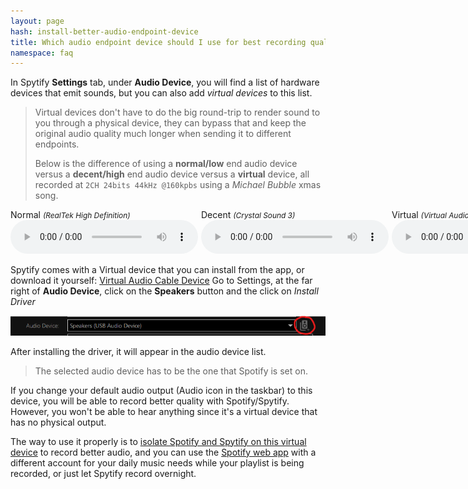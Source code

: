 ```yaml
---
layout: page
hash: install-better-audio-endpoint-device
title: Which audio endpoint device should I use for best recording quality? (Virtual Audio Cable)
namespace: faq
---
```


In Spytify **Settings** tab, under **Audio Device**, you will find a list of hardware devices that emit sounds, but you can also add _virtual devices_ to this list.

> Virtual devices don't have to do the big round-trip to render sound to you through a physical device, they can bypass that and keep the original audio quality much longer when sending it to different endpoints.
>
> Below is the difference of using a **normal/low** end audio device versus a **decent/high** end audio device versus a **virtual** device, all recorded at `2CH 24bits 44kHz @160kpbs` using a _Michael Bubble_ xmas song.

<div style="display:flex">
    <figure style="margin: 0">
        <figcaption>Normal <i style="font-size:85%">(RealTek High Definition)</i></figcaption>
        <audio
            controls
            src="./assets/audio/worst-2CH-24bits-44kHz-160kbps.mp3">
                <code>Your browser does not support the <kbd>audio</kbd> element.</code>
        </audio>
    </figure>
    <figure style="margin: 0 5px;">
        <figcaption>Decent <i style="font-size:85%">(Crystal Sound 3)</i></figcaption>
        <audio
            controls
            src="./assets/audio/better-2CH-24bits-44kHz-160kbps.mp3">
                <code>Your browser does not support the <kbd>audio</kbd> element.</code>
        </audio>
    </figure>
    <figure style="margin: 0">
        <figcaption>Virtual <i style="font-size:85%">(Virtual Audio Cable)</i></figcaption>
        <audio
            controls
            src="./assets/audio/virtual-2CH-24bits-44kHz-160kbps.mp3">
                <code>Your browser does not support the <kbd>audio</kbd> element.</code>
        </audio>
    </figure>
</div>

Spytify comes with a Virtual device that you can install from the app, or download it yourself: [Virtual Audio Cable Device](https://www.vb-audio.com/Cable/)
Go to Settings, at the far right of **Audio Device**, click on the **Speakers** button and the click on _Install Driver_

<p align="center"><img alt="Open Virtual Audio Cable device" src="./assets/images/faq_open_vac.png" /></p>

After installing the driver, it will appear in the audio device list.

> The selected audio device has to be the one that Spotify is set on.

If you change your default audio output (Audio icon in the taskbar) to this device, you will be able to record better quality with Spotify/Spytify. However, you won't be able to hear anything since it's a virtual device that has no physical output.

The way to use it properly is to [isolate Spotify and Spytify on this virtual device](#isolate-spotify-audio-endpoint) to record better audio, and you can use the [Spotify web app](https://open.spotify.com) with a different account for your daily music needs while your playlist is being recorded, or just let Spytify record overnight.
